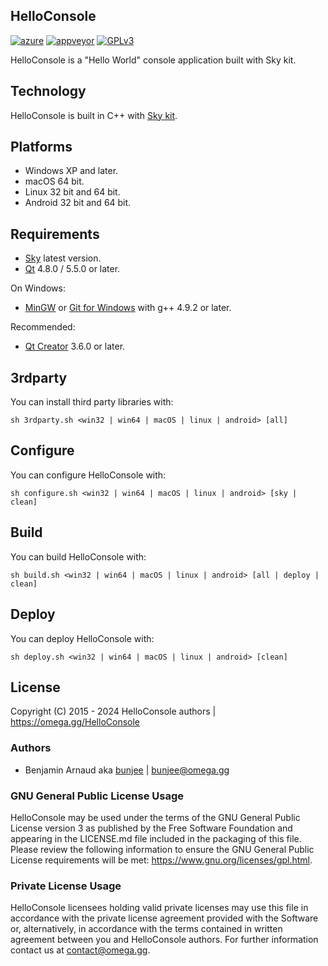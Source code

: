 HelloConsole
---
[![azure](https://dev.azure.com/bunjee/HelloConsole/_apis/build/status/omega-gg.HelloConsole)](https://dev.azure.com/bunjee/HelloConsole/_build)
[![appveyor](https://ci.appveyor.com/api/projects/status/icchdtfxdhi32vmr?svg=true)](https://ci.appveyor.com/project/3unjee/HelloConsole)
[![GPLv3](https://img.shields.io/badge/License-GPLv3-blue.svg)](https://www.gnu.org/licenses/gpl.html)

HelloConsole is a "Hello World" console application built with Sky kit.<br>

## Technology

HelloConsole is built in C++ with [Sky kit](https://omega.gg/Sky/sources).<br>

## Platforms

- Windows XP and later.
- macOS 64 bit.
- Linux 32 bit and 64 bit.
- Android 32 bit and 64 bit.

## Requirements

- [Sky](https://omega.gg/Sky/sources) latest version.
- [Qt](https://download.qt.io/official_releases/qt) 4.8.0 / 5.5.0 or later.

On Windows:
- [MinGW](https://sourceforge.net/projects/mingw) or [Git for Windows](https://git-for-windows.github.io) with g++ 4.9.2 or later.

Recommended:
- [Qt Creator](https://download.qt.io/official_releases/qtcreator) 3.6.0 or later.

## 3rdparty

You can install third party libraries with:

    sh 3rdparty.sh <win32 | win64 | macOS | linux | android> [all]

## Configure

You can configure HelloConsole with:

    sh configure.sh <win32 | win64 | macOS | linux | android> [sky | clean]

## Build

You can build HelloConsole with:

    sh build.sh <win32 | win64 | macOS | linux | android> [all | deploy | clean]

## Deploy

You can deploy HelloConsole with:

    sh deploy.sh <win32 | win64 | macOS | linux | android> [clean]

## License

Copyright (C) 2015 - 2024 HelloConsole authors | https://omega.gg/HelloConsole

### Authors

- Benjamin Arnaud aka [bunjee](https://bunjee.me) | <bunjee@omega.gg>

### GNU General Public License Usage

HelloConsole may be used under the terms of the GNU General Public License version 3 as published
by the Free Software Foundation and appearing in the LICENSE.md file included in the packaging
of this file. Please review the following information to ensure the GNU General Public License
requirements will be met: https://www.gnu.org/licenses/gpl.html.

### Private License Usage

HelloConsole licensees holding valid private licenses may use this file in accordance with the
private license agreement provided with the Software or, alternatively, in accordance with the
terms contained in written agreement between you and HelloConsole authors. For further information
contact us at contact@omega.gg.
